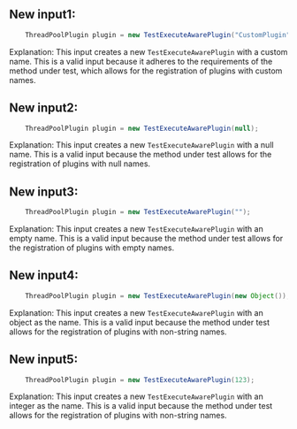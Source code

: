 ## New input1:
```java
    ThreadPoolPlugin plugin = new TestExecuteAwarePlugin("CustomPlugin");
```
Explanation: This input creates a new `TestExecuteAwarePlugin` with a custom name. This is a valid input because it adheres to the requirements of the method under test, which allows for the registration of plugins with custom names.

## New input2:
```java
    ThreadPoolPlugin plugin = new TestExecuteAwarePlugin(null);
```
Explanation: This input creates a new `TestExecuteAwarePlugin` with a null name. This is a valid input because the method under test allows for the registration of plugins with null names.

## New input3:
```java
    ThreadPoolPlugin plugin = new TestExecuteAwarePlugin("");
```
Explanation: This input creates a new `TestExecuteAwarePlugin` with an empty name. This is a valid input because the method under test allows for the registration of plugins with empty names.

## New input4:
```java
    ThreadPoolPlugin plugin = new TestExecuteAwarePlugin(new Object());
```
Explanation: This input creates a new `TestExecuteAwarePlugin` with an object as the name. This is a valid input because the method under test allows for the registration of plugins with non-string names.

## New input5:
```java
    ThreadPoolPlugin plugin = new TestExecuteAwarePlugin(123);
```
Explanation: This input creates a new `TestExecuteAwarePlugin` with an integer as the name. This is a valid input because the method under test allows for the registration of plugins with non-string names.
